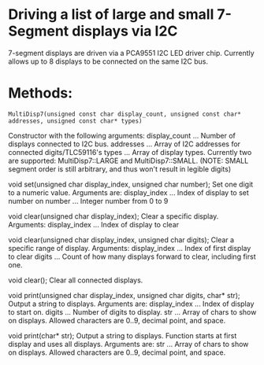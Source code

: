 # Driving a list of large and small 7-Segment displays via I2C
7-segment displays are driven via a PCA9551 I2C LED driver chip. Currently allows up to 8 displays to be connected on the same I2C bus.

# Methods:

```
MultiDisp7(unsigned const char display_count, unsigned const char* addresses, unsigned const char* types)
```
Constructor with the following arguments:
display_count ... Number of displays connected to I2C bus.
addresses ... Array of I2C addresses for connected digits/TLC59116's
types ... Array of display types. Currently two are supported: MultiDisp7::LARGE and MultiDisp7::SMALL.
(NOTE: SMALL segment order is still arbitrary, and thus won't result in legible digits)

void set(unsigned char display_index, unsigned char number);
Set one digit to a numeric value. Arguments are:
display_index ... Index of display to set number on
number ... Integer number from 0 to 9

void clear(unsigned char display_index);
Clear a specific display. Arguments:
display_index ... Index of display to clear

void clear(unsigned char display_index, unsigned char digits);
Clear a specific range of display. Arguments:
display_index ... Index of first display to clear
digits ...  Count of how many displays forward to clear, including first one.

void clear();
Clear all connected displays.

void print(unsigned char display_index, unsigned char digits, char* str);
Output a string to displays. Arguments are:
display_index ... Index of display to start on.
digits ... Number of digits to display.
str ... Array of chars to show on displays. Allowed characters are 0..9, decimal point, and space.

void print(char* str);
Output a string to displays. Function starts at first display and uses all displays. Arguments are:
str ... Array of chars to show on displays. Allowed characters are 0..9, decimal point, and space.
